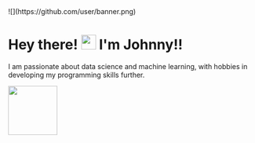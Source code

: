 <body>
  ![](https://github.com/user/banner.png)
  <h1>
    Hey there!
    <img src="https://media.giphy.com/media/hvRJCLFzcasrR4ia7z/giphy.gif" width="30px"/>
    I'm Johnny!!
  </h1>
  <p>
    I am passionate about data science and machine learning, with hobbies in developing my programming skills further.

<div id="header" align="center">
</div>
  <img src="https://media.giphy.com/media/Vn9JVHDAzYw1O/giphy.gif" width="100px"/>
</div>
</body>

